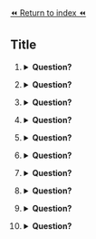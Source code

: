 [⏪ Return to index ⏪](./README.md)

## Title

1. <details>
    <Summary><strong>Question?</strong></Summary>

    ###
    - Answer
</details>

2. <details>
    <Summary><strong>Question?</strong></Summary>

    ###
    - Answer
</details>

3. <details>
    <Summary><strong>Question?</strong></Summary>

    ###
    - Answer
</details>

4. <details>
    <Summary><strong>Question?</strong></Summary>

    ###
    - Answer
</details>

5. <details>
    <Summary><strong>Question?</strong></Summary>

    ###
    - Answer
</details>

6. <details>
    <Summary><strong>Question?</strong></Summary>

    ###
    - Answer
</details>

7. <details>
    <Summary><strong>Question?</strong></Summary>

    ###
    - Answer
</details>

8. <details>
    <Summary><strong>Question?</strong></Summary>

    ###
    - Answer
</details>

9. <details>
    <Summary><strong>Question?</strong></Summary>

    ###
    - Answer
</details>

10. <details>
    <Summary><strong>Question?</strong></Summary>

    ###
    - Answer
</details>